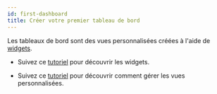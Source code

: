 ```yaml
---
id: first-dashboard
title: Créer votre premier tableau de bord
---
```


Les tableaux de bord sont des vues personnalisées créées à l'aide de [widgets](../resources/glossary.md#widget). 

- Suivez ce [tutoriel](https://app.arcade.software/share/quGjHWoPfTn1rVTOqBd1) pour découvrir les widgets.

- Suivez ce [tutoriel](https://app.arcade.software/share/U8me4yoZFo7pD4tj4xbU) pour découvrir comment gérer les vues personnalisées.
